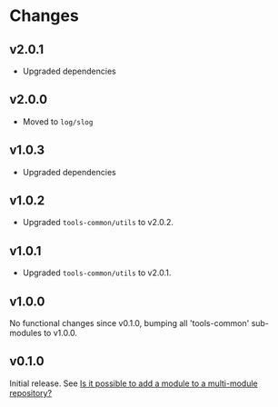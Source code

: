 # Changes

## v2.0.1

- Upgraded dependencies

## v2.0.0

- Moved to `log/slog`

## v1.0.3

- Upgraded dependencies

## v1.0.2

- Upgraded `tools-common/utils` to v2.0.2.

## v1.0.1

- Upgraded `tools-common/utils` to v2.0.1.

## v1.0.0

No functional changes since v0.1.0, bumping all 'tools-common' sub-modules to
v1.0.0.

## v0.1.0

Initial release. See [Is it possible to add a module to a multi-module
repository?](https://github.com/golang/go/wiki/Modules#is-it-possible-to-add-a-module-to-a-multi-module-repository.)
